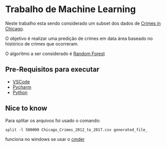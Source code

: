 # Trabalho de Machine Learning

Neste trabalho esta sendo considerado um subset dos dados de [Crimes in Chicago](https://www.kaggle.com/currie32/crimes-in-chicago).

O objetivo é realizar uma predição de crimes em data área baseado no histórico de crimes que ocorreram.

O algoritmo a ser considerado é [Random Forest](https://en.wikipedia.org/wiki/Random_forest)

## Pre-Requisitos para executar

- [VSCode]()
- [Pycharm]()
- [Python]()

## Nice to know

Para splitar os arquivos foi usado o comando:

`split -l 500000 Chicago_Crimes_2012_to_2017.csv generated_file_`

funciona no windows se usar o [cmder](https://cmder.net/)